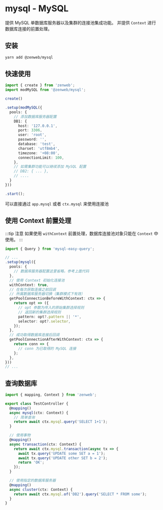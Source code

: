 # mysql - MySQL

提供 MySQL 单数据库服务器以及集群的连接池集成功能。
并提供 `Context` 进行数据库连接的前置处理。

## 安装

```bash
yarn add @zenweb/mysql
```

## 快速使用

```ts title="src/index.ts"
import { create } from 'zenweb';
import modMySQL from '@zenweb/mysql';

create()

.setup(modMySQL({
  pools: {
    // 添加数据库服务器配置
    DB1: {
      host: '127.0.0.1',
      port: 3306,
      user: 'root',
      password: '',
      database: 'test',
      charset: 'utf8mb4',
      timezone: '+08:00',
      connectionLimit: 100,
    },
    // 如需集群功能可以继续添加 MySQL 配置
    // DB2: { ... },
    // ....
  }
}))

.start();
```

可以直接通过 `app.mysql` 或者 `ctx.mysql` 来使用连接池

## 使用 Context 前置处理

:::tip 注意
如果使用 `withContext` 前置处理，数据库连接池对象只能在 `Context` 中使用。
:::

```ts
import { Query } from 'mysql-easy-query';

// ...
.setup(mysql({
  pools: {
    // 数据库服务器配置这里省略，参考上面代码
  },
  // 使用 Context 初始化连接池
  withContext: true,
  // 在每次获取连接之前回调
  // 所属数据库服务器切换（集群模式下有效）
  getPoolConnectionBeforeWithContext: ctx => {
    return opt => ({
      // opt 参数为传入的原始集群选择规则
      // 返回新的集群选择规则
      pattern: opt?.pattern || '*',
      selector: opt?.selector,
    });
  },
  // 成功取得数据库连接后回调
  getPoolConnectionAfterWithContext: ctx => {
    return conn => {
      // conn 为已取得的 MySQL 连接
    };
  },
}))
// ...
```

## 查询数据库

```ts title="src/controller/test.ts"
import { mapping, Context } from 'zenweb';

export class TestController {
  @mapping()
  async mysql(ctx: Context) {
    // 简单查询
    return await ctx.mysql.query('SELECT 1+1');
  }

  // 使用事物
  @mapping()
  async transaction(ctx: Context) {
    return await ctx.mysql.transaction(async tx => {
      await tx.query('UPDATE some SET a = 1');
      await tx.query('UPDATE other SET b = 2');
      return 'OK';
    });
  }

  // 使用指定的数据库服务器
  @mapping()
  async cluster(ctx: Context) {
    return await ctx.mysql.of('DB2').query('SELECT * FROM some');
  }
}
```
